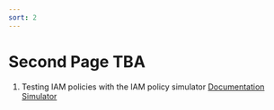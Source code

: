 ```yaml
---
sort: 2
---
```

# Second Page TBA

1) Testing IAM policies with the IAM policy simulator
[Documentation](https://docs.aws.amazon.com/IAM/latest/UserGuide/access_policies_testing-policies.html)
[Simulator](https://policysim.aws.amazon.com/home/index.jsp?#)
	